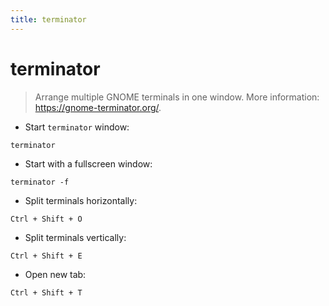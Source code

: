 ```yaml
---
title: terminator
---
```

# terminator

> Arrange multiple GNOME terminals in one window.
> More information: <https://gnome-terminator.org/>.

- Start `terminator` window:

`terminator`

- Start with a fullscreen window:

`terminator -f`

- Split terminals horizontally:

`Ctrl + Shift + O`

- Split terminals vertically:

`Ctrl + Shift + E`

- Open new tab:

`Ctrl + Shift + T`
